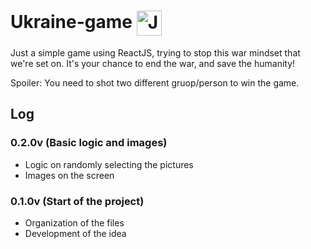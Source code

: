 # Ukraine-game <img align="center" alt="Js" height="40" width="40" src="https://emojipedia-us.s3.dualstack.us-west-1.amazonaws.com/thumbs/120/twitter/282/flag-ukraine_1f1fa-1f1e6.png">

Just a simple game using ReactJS, trying to stop this war mindset that we're set on. It's your chance to end the war, and save the humanity!

Spoiler: You need to shot two different gruop/person to win the game.

## Log
### 0.2.0v (Basic logic and images)
- Logic on randomly selecting the pictures
- Images on the screen

### 0.1.0v (Start of the project)
- Organization of the files
- Development of the idea